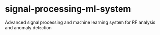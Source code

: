 # signal-processing-ml-system
Advanced signal processing and machine learning system for RF analysis and anomaly detection
